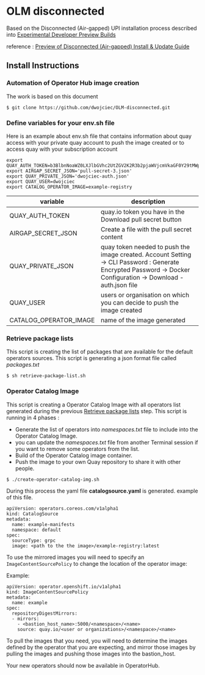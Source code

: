 # OLM disconnected

Based on the Disconnected (Air-gapped) UPI installation process described into [Experimental Developer Preview Builds](https://cloud.redhat.com/openshift/install/pre-release)

reference : [Preview of Disconnected (Air-gapped) Install & Update Guide](https://docs.google.com/document/d/1cCnER-IMDCfinO7DiSvATt8WE4-YBngKrSb2aeBToZA/edit)

## Install Instructions

### Automation of Operator Hub image creation

The work is based on this document 

```
$ git clone https://github.com/dwojciec/OLM-disconnected.git
```

### Define variables for your env.sh file 

Here is an example about env.sh file that contains information about quay access with your private quay account to push the image created or to access quay with your subscription account  

```
export QUAY_AUTH_TOKEN=b3BlbnNoaWZ0LXJlbGVhc2UtZGV2K2R3b2pjaWVjcmVkaGF0Y29tMWpjd2VyeGFnc29pbzZuanhid3ZkYXFxbGlqOllGQzNIQ1g4SjlJNlZXUklMVlNCT1U1RjRVVkFGVkM4MTYxMEZCMU5VSlBLVUlCxsxsx
export AIRGAP_SECRET_JSON='pull-secret-3.json'
export QUAY_PRIVATE_JSON='dwojciec-auth.json'
export QUAY_USER=dwojciec
export CATALOG_OPERATOR_IMAGE=example-registry
```

| variable | description  |
|---|---|
| QUAY_AUTH_TOKEN  | quay.io token you have in the Download pull secret button   |
| AIRGAP_SECRET_JSON  | Create a file with the pull secret content  |
| QUAY_PRIVATE_JSON  | quay token needed to push the image created. Account Setting -> CLI Password : Generate Encrypted Password -> Docker Configuration -> Download <user or Organisation> - auth.json file|
| QUAY_USER  | users or organisation on which you can decide to push the image created|
| CATALOG_OPERATOR_IMAGE | name of the image generated |



### Retrieve package lists
This script is creating the list of packages that are available for the default operators sources. This script is generating a json format file called *packages.txt*

```
$ sh retrieve-package-list.sh
```


### Operator Catalog Image
This script is creating a Operator Catalog Image with all operators list generated during the previous [Retrieve package lists](https://github.com/dwojciec/OLM-disconnected/blob/master/README.md#retrieve-package-lists) step. This script is running in 4 phases :

* Generate the list of operators into *namespaces.txt* file to include into the Operator Catalog Image.
* you can update the *namespaces.txt* file from another Terminal session if you want to remove some operators from the list.
* Build of the Operator Catalog image container.
* Push the image to your own Quay repository to share it with other people.

```
$ ./create-operator-catalog-img.sh 
```

During this process the yaml file **catalogsource.yaml** is generated.
example of this file. 

```
apiVersion: operators.coreos.com/v1alpha1
kind: CatalogSource
metadata:
  name: example-manifests
  namespace: default
spec:
  sourceType: grpc
  image: <path to the the image>/example-registry:latest
```

To use the mirrored images you will need to specify an `ImageContentSourcePolicy` to change the location of the operator image:

Example:
```
apiVersion: operator.openshift.io/v1alpha1
kind: ImageContentSourcePolicy
metadata:
  name: example
spec:
  repositoryDigestMirrors:
  - mirrors:
    - <bastion_host_name>:5000/<namespace>/<name>
    source: quay.io/<user or organizations>/<namespace>/<name>
```

To pull the images that you need, you will need to determine the images defined by the operator that you are expecting, and mirror those images by pulling the images and pushing those images into the bastion_host.

Your new operators should now be available in OperatorHub.


